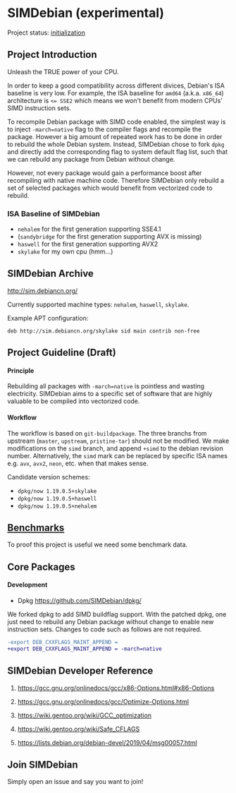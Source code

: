 # SIMDebian (experimental)

Project status: [initialization](https://github.com/SIMDebian/SIMDebian/issues/1)

## Project Introduction

Unleash the TRUE power of your CPU.

In order to keep a good compatibility across different divices, Debian's ISA
baseline is very low. For example, the ISA baseline for `amd64`
(a.k.a. `x86_64`) architecture is `<= SSE2` which means we won't benefit
from modern CPUs' SIMD instruction sets.

To recompile Debian package with SIMD code enabled, the simplest way is to
inject `-march=native` flag to the compiler flags and recompile the package.
However a big amount of repeated work has to be done in order to rebuild
the whole Debian system. Instead, SIMDebian chose to fork `dpkg` and
directly add the corresponding flag to system default flag list, such
that we can rebuild any package from Debian without change.

However, not every package would gain a performance boost after recompiling
with native machine code. Therefore SIMDebian only rebuild a set of
selected packages which would benefit from vectorized code to rebuild.

### ISA Baseline of SIMDebian

* `nehalem` for the first generation supporting SSE4.1
* (`sandybridge` for the first generation supporting AVX is missing)
* `haswell` for the first generation supporting AVX2
* `skylake` for my own cpu (hmm...)

## SIMDebian Archive

http://sim.debiancn.org/

Currently supported machine types: `nehalem`, `haswell`, `skylake`.

Example APT configuration:
```
deb http://sim.debiancn.org/skylake sid main contrib non-free
```

## Project Guideline (Draft)

#### Principle

Rebuilding all packages with `-march=native` is pointless and wasting
electricity. SIMDebian aims to a specific set of software that are
highly valuable to be compiled into vectorized code.

#### Workflow

The workflow is based on `git-buildpackage`. The three branchs from upstream (`master`, `upstream`, `pristine-tar`)
should not be modified. We make modifications on the `simd` branch, and append `+simd` to the debian revision number.
Alternatively, the `simd` mark can be replaced by specific ISA names e.g. `avx`, `avx2`, `neon`, etc. when that makes sense.

Candidate version schemes:

* `dpkg/now 1.19.0.5+skylake`
* `dpkg/now 1.19.0.5+haswell`
* `dpkg/now 1.19.0.5+nehalem`

## [Benchmarks](./benchmarks)

To proof this project is useful we need some benchmark data.

## Core Packages

#### Development

* Dpkg https://github.com/SIMDebian/dpkg/

We forked dpkg to add SIMD buildflag support. With the patched dpkg, one just
need to rebuild any Debian package without change to enable new instruction
sets. Changes to code such as follows are not required.

```diff
-export DEB_CXXFLAGS_MAINT_APPEND =
+export DEB_CXXFLAGS_MAINT_APPEND = -march=native
```

## SIMDebian Developer Reference

1. https://gcc.gnu.org/onlinedocs/gcc/x86-Options.html#x86-Options

1. https://gcc.gnu.org/onlinedocs/gcc/Optimize-Options.html

1. https://wiki.gentoo.org/wiki/GCC_optimization

1. https://wiki.gentoo.org/wiki/Safe_CFLAGS

1. https://lists.debian.org/debian-devel/2019/04/msg00057.html


## Join SIMDebian

Simply open an issue and say you want to join!
